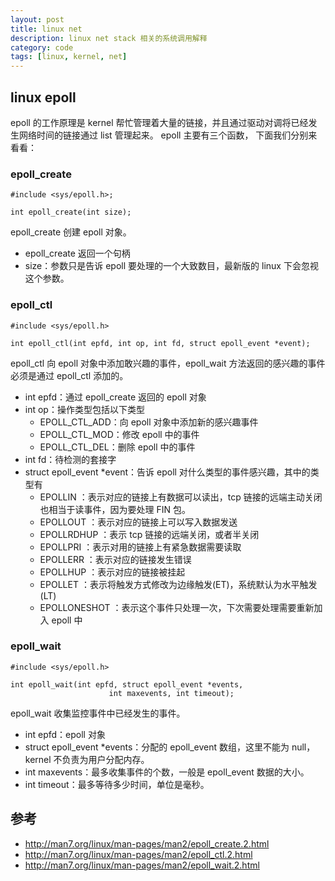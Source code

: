 ```yaml
---
layout: post
title: linux net 
description: linux net stack 相关的系统调用解释
category: code
tags: [linux, kernel, net]
---
```

## linux epoll
epoll 的工作原理是 kernel 帮忙管理着大量的链接，并且通过驱动对调将已经发生网络时间的链接通过 list 管理起来。 epoll 主要有三个函数，
下面我们分别来看看：

### epoll_create

```cgo
#include <sys/epoll.h>;

int epoll_create(int size);
```

epoll_create 创建 epoll 对象。

- epoll_create 返回一个句柄
- size：参数只是告诉 epoll 要处理的一个大致数目，最新版的 linux 下会忽视这个参数。

### epoll_ctl

```cgo
#include <sys/epoll.h>

int epoll_ctl(int epfd, int op, int fd, struct epoll_event *event);

```

epoll_ctl 向 epoll 对象中添加敢兴趣的事件，epoll_wait 方法返回的感兴趣的事件必须是通过 epoll_ctl 添加的。

- int epfd：通过 epoll_create 返回的 epoll 对象
- int op：操作类型包括以下类型
	- EPOLL_CTL_ADD：向 epoll 对象中添加新的感兴趣事件
	- EPOLL_CTL_MOD：修改 epoll 中的事件
	- EPOLL_CTL_DEL：删除 epoll 中的事件
- int fd：待检测的套接字
- struct epoll_event *event：告诉 epoll 对什么类型的事件感兴趣，其中的类型有
	- EPOLLIN  ：表示对应的链接上有数据可以读出，tcp 链接的远端主动关闭也相当于读事件，因为要处理 FIN 包。
	- EPOLLOUT ：表示对应的链接上可以写入数据发送
	- EPOLLRDHUP ：表示 tcp 链接的远端关闭，或者半关闭
	- EPOLLPRI ：表示对用的链接上有紧急数据需要读取
	- EPOLLERR ：表示对应的链接发生错误
	- EPOLLHUP ：表示对应的链接被挂起
	- EPOLLET  ：表示将触发方式修改为边缘触发(ET)，系统默认为水平触发(LT)
	- EPOLLONESHOT ：表示这个事件只处理一次，下次需要处理需要重新加入 epoll 中


### epoll_wait

```cgo
#include <sys/epoll.h>

int epoll_wait(int epfd, struct epoll_event *events,
                      int maxevents, int timeout);
```

epoll_wait 收集监控事件中已经发生的事件。

- int epfd：epoll 对象
- struct epoll_event *events：分配的 epoll_event 数组，这里不能为 null，kernel 不负责为用户分配内存。
- int maxevents：最多收集事件的个数，一般是 epoll_event 数据的大小。
- int timeout：最多等待多少时间，单位是毫秒。




## 参考

- http://man7.org/linux/man-pages/man2/epoll_create.2.html
- http://man7.org/linux/man-pages/man2/epoll_ctl.2.html
- http://man7.org/linux/man-pages/man2/epoll_wait.2.html

[-10]:    http://hushi55.github.io/  "-10"
